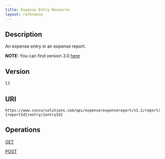 ```yaml
---
title: Expense Entry Resource
layout: reference
---
```


## Description
An expense entry in an expense report.

**NOTE:** You can find version 3.0 [here](/api-reference/expense/expense-report/expense-entry.html)

## Version
1.1

## URI
`https://www.concursolutions.com/api/expense/expensereport/v1.1/report/{reportId}/entry/{entryId}`

## Operations
[GET][1]

[POST][2]



[1]: /api-reference-deprecated/version-one-one/expense-entry/get-expense-entry.html
[2]: /api-reference-deprecated/version-one-one/expense-entry/post-expense-entry.html

